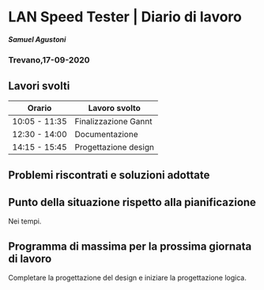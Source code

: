# LAN Speed Tester | Diario di lavoro

##### Samuel Agustoni

### Trevano,17-09-2020

## Lavori svolti

| Orario | Lavoro svolto |
| ------ | ----------- |
| 10:05 - 11:35  | Finalizzazione Gannt |
| 12:30 - 14:00  | Documentazione |
| 14:15 - 15:45  | Progettazione design |

## Problemi riscontrati e soluzioni adottate

## Punto della situazione rispetto alla pianificazione
Nei tempi.

## Programma di massima per la prossima giornata di lavoro
Completare la progettazione del design e iniziare la progettazione logica.
